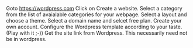 Goto https://wordpress.com
Click on Create a website.
Select a category from the list of avaialable categories for your webpage.
Select a layout and choose a theme.
Select a domain name and selcet free plan.
Create your own account.
Configure the Wordpress template according to your taste. (Play with it ;-))
Get the site link from Wordpress. This necessarily need not be in wordpress. 
